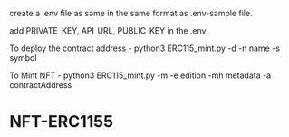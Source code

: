 create a .env file as same in the same format as .env-sample file.

add PRIVATE_KEY, API_URL, PUBLIC_KEY in the .env
					
To deploy the contract address - python3 ERC115_mint.py -d -n name -s symbol

To Mint NFT - python3 ERC115_mint.py -m -e edition -mh metadata -a contractAddress

# NFT-ERC1155
